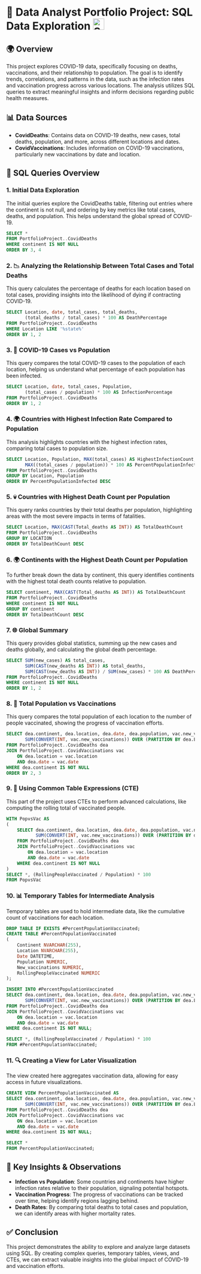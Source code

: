 
# 📝 Data Analyst Portfolio Project: SQL Data Exploration <img src="https://cdn-icons-png.flaticon.com/512/4248/4248443.png" width="30" alt="SQL Icon" />


## 🌍 Overview
This project explores COVID-19 data, specifically focusing on deaths, vaccinations, and their relationship to population. The goal is to identify trends, correlations, and patterns in the data, such as the infection rates and vaccination progress across various locations. The analysis utilizes SQL queries to extract meaningful insights and inform decisions regarding public health measures.

## 📊 Data Sources
- **CovidDeaths**: Contains data on COVID-19 deaths, new cases, total deaths, population, and more, across different locations and dates.
- **CovidVaccinations**: Includes information on COVID-19 vaccinations, particularly new vaccinations by date and location.

## 🔎 SQL Queries Overview
### 1. **Initial Data Exploration**
The initial queries explore the CovidDeaths table, filtering out entries where the continent is not null, and ordering by key metrics like total cases, deaths, and population. This helps understand the global spread of COVID-19.
```sql
SELECT * 
FROM PortfolioProject..CovidDeaths
WHERE continent IS NOT NULL
ORDER BY 3, 4
```

### 2. **📉 Analyzing the Relationship Between Total Cases and Total Deaths**
This query calculates the percentage of deaths for each location based on total cases, providing insights into the likelihood of dying if contracting COVID-19.
```sql
SELECT Location, date, total_cases, total_deaths, 
       (total_deaths / total_cases) * 100 AS DeathPercentage 
FROM PortfolioProject..CovidDeaths
WHERE Location LIKE '%state%'
ORDER BY 1, 2
```

### 3. **🦠 COVID-19 Cases vs Population**
This query compares the total COVID-19 cases to the population of each location, helping us understand what percentage of each population has been infected.
```sql
SELECT Location, date, total_cases, Population, 
       (total_cases / population) * 100 AS InfectionPercentage
FROM PortfolioProject..CovidDeaths
ORDER BY 1, 2
```

### 4. **🌍 Countries with Highest Infection Rate Compared to Population**
This analysis highlights countries with the highest infection rates, comparing total cases to population size.
```sql
SELECT Location, Population, MAX(total_cases) AS HighestInfectionCount, 
       MAX((total_cases / population)) * 100 AS PercentPopulationInfected  
FROM PortfolioProject..CovidDeaths
GROUP BY Location, Population 
ORDER BY PercentPopulationInfected DESC
```

### 5. **💀 Countries with Highest Death Count per Population**
This query ranks countries by their total deaths per population, highlighting areas with the most severe impacts in terms of fatalities.
```sql
SELECT Location, MAX(CAST(Total_deaths AS INT)) AS TotalDeathCount 
FROM PortfolioProject..CovidDeaths
GROUP BY LOCATION 
ORDER BY TotalDeathCount DESC
```

### 6. **🌍 Continents with the Highest Death Count per Population**
To further break down the data by continent, this query identifies continents with the highest total death counts relative to population.
```sql
SELECT continent, MAX(CAST(Total_deaths AS INT)) AS TotalDeathCount 
FROM PortfolioProject..CovidDeaths
WHERE continent IS NOT NULL 
GROUP BY continent 
ORDER BY TotalDeathCount DESC
```

### 7. **🌐 Global Summary**
This query provides global statistics, summing up the new cases and deaths globally, and calculating the global death percentage.
```sql
SELECT SUM(new_cases) AS total_cases, 
       SUM(CAST(new_deaths AS INT)) AS total_deaths, 
       SUM(CAST(new_deaths AS INT)) / SUM(new_cases) * 100 AS DeathPercentage
FROM PortfolioProject..CovidDeaths
WHERE continent IS NOT NULL
ORDER BY 1, 2
```

### 8. **💉 Total Population vs Vaccinations**
This query compares the total population of each location to the number of people vaccinated, showing the progress of vaccination efforts.
```sql
SELECT dea.continent, dea.location, dea.date, dea.population, vac.new_vaccinations, 
       SUM(CONVERT(INT, vac.new_vaccinations)) OVER (PARTITION BY dea.Location ORDER BY dea.location, dea.Date) AS RollingPeopleVaccinated
FROM PortfolioProject..CovidDeaths dea
JOIN PortfolioProject..CovidVaccinations vac
    ON dea.location = vac.location 
    AND dea.date = vac.date
WHERE dea.continent IS NOT NULL 
ORDER BY 2, 3
```

### 9. **📝 Using Common Table Expressions (CTE)**
This part of the project uses CTEs to perform advanced calculations, like computing the rolling total of vaccinated people.
```sql
WITH PopvsVac AS 
(
    SELECT dea.continent, dea.location, dea.date, dea.population, vac.new_vaccinations, 
           SUM(CONVERT(INT, vac.new_vaccinations)) OVER (PARTITION BY dea.Location ORDER BY dea.location, dea.Date) AS RollingPeopleVaccinated 
    FROM PortfolioProject..CovidDeaths dea
    JOIN PortfolioProject..CovidVaccinations vac
        ON dea.location = vac.location 
        AND dea.date = vac.date 
    WHERE dea.continent IS NOT NULL
) 
SELECT *, (RollingPeopleVaccinated / Population) * 100
FROM PopvsVac
```

### 10. **📊 Temporary Tables for Intermediate Analysis**
Temporary tables are used to hold intermediate data, like the cumulative count of vaccinations for each location.
```sql
DROP TABLE IF EXISTS #PercentPopulationVaccinated;
CREATE TABLE #PercentPopulationVaccinated 
(
    Continent NVARCHAR(255), 
    Location NVARCHAR(255), 
    Date DATETIME, 
    Population NUMERIC, 
    New_vaccinations NUMERIC, 
    RollingPeopleVaccinated NUMERIC
);

INSERT INTO #PercentPopulationVaccinated
SELECT dea.continent, dea.location, dea.date, dea.population, vac.new_vaccinations, 
       SUM(CONVERT(INT, vac.new_vaccinations)) OVER (PARTITION BY dea.Location ORDER BY dea.location, dea.Date) AS RollingPeopleVaccinated
FROM PortfolioProject..CovidDeaths dea
JOIN PortfolioProject..CovidVaccinations vac
    ON dea.location = vac.location 
    AND dea.date = vac.date 
WHERE dea.continent IS NOT NULL;

SELECT *, (RollingPeopleVaccinated / Population) * 100
FROM #PercentPopulationVaccinated;
```

### 11. **🔍 Creating a View for Later Visualization**
The view created here aggregates vaccination data, allowing for easy access in future visualizations.
```sql
CREATE VIEW PercentPopulationVaccinated AS 
SELECT dea.continent, dea.location, dea.date, dea.population, vac.new_vaccinations, 
       SUM(CONVERT(INT, vac.new_vaccinations)) OVER (PARTITION BY dea.Location ORDER BY dea.location, dea.Date) AS RollingPeopleVaccinated
FROM PortfolioProject..CovidDeaths dea
JOIN PortfolioProject..CovidVaccinations vac
    ON dea.location = vac.location 
    AND dea.date = vac.date 
WHERE dea.continent IS NOT NULL;

SELECT * 
FROM PercentPopulationVaccinated;
```

## 📌 Key Insights & Observations
- **Infection vs Population**: Some countries and continents have higher infection rates relative to their population, signaling potential hotspots.
- **Vaccination Progress**: The progress of vaccinations can be tracked over time, helping identify regions lagging behind.
- **Death Rates**: By comparing total deaths to total cases and population, we can identify areas with higher mortality rates.

## ✅ Conclusion
This project demonstrates the ability to explore and analyze large datasets using SQL. By creating complex queries, temporary tables, views, and CTEs, we can extract valuable insights into the global impact of COVID-19 and vaccination efforts.
